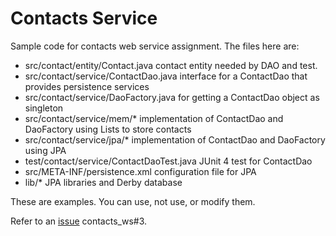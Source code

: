 Contacts Service
================

Sample code for contacts web service assignment.
The files here are:
*  src/contact/entity/Contact.java       contact entity needed by DAO and test.
*  src/contact/service/ContactDao.java   interface for a ContactDao that provides persistence services
*  src/contact/service/DaoFactory.java   for getting a ContactDao object as singleton
*  src/contact/service/mem/*             implementation of ContactDao and DaoFactory using Lists to store contacts
*  src/contact/service/jpa/*             implementation of ContactDao and DaoFactory using JPA
*  test/contact/service/ContactDaoTest.java  JUnit 4 test for ContactDao
*  src/META-INF/persistence.xml          configuration file for JPA
*  lib/*                                 JPA libraries and Derby database

These are examples. You can use, not use, or modify them.

Refer to an [issue](/../../issues/3)  contacts_ws#3.

